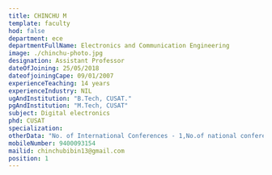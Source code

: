 ```yaml
---
title: CHINCHU M
template: faculty
hod: false
department: ece
departmentFullName: Electronics and Communication Engineering
image: ./chinchu-photo.jpg
designation: Assistant Professor
dateOfJoining: 25/05/2018
dateofjoiningCape: 09/01/2007
experienceTeaching: 14 years
experienceIndustry: NIL
ugAndInstitution: "B.Tech, CUSAT."
pgAndInstitution: "M.Tech, CUSAT"
subject: Digital electronics
phd: CUSAT
specialization:
otherData: "No. of International Conferences - 1,No.of national conferences - 2"
mobileNumber: 9400093154
mailid: chinchubibin13@gmail.com
position: 1
---
```

